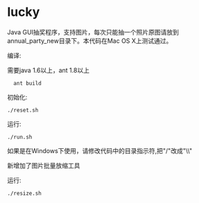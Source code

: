 lucky
=====

<p>Java GUI抽奖程序，支持图片，每次只能抽一个照片原图请放到annual_party_new目录下。本代码在Mac OS X上测试通过。</p>

编译:

  需要java 1.6以上，ant 1.8以上

```
  ant build
```

初始化:

```
./reset.sh
```

运行:

```
./run.sh
```

<p>如果是在Windows下使用，请修改代码中的目录指示符,把"/"改成"\\"</p>

<p>新增加了图片批量放缩工具</p>

运行:

```
./resize.sh
```
